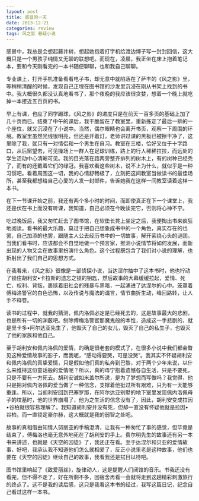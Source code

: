```yaml
---
layout: post
title: 感冒的一天
date: 2013-12-21
categories: review
tags: 风之影 悬疑小说
---
```


感冒中，我总是会想起藤井树，想起她抱着打字机给渡边博子写一封封回信，这大概只是一个男孩子纯情又无聊的联想吧。而现在，凌晨，我正坐在床上抱着笔记本，要和今天刚看完的一本书随便聊聊，也和我自己聊聊。

专业课上，打开手机准备看看电子书，却无意中就陷落在了萨丰的《风之影》里，等稍稍清醒的时候，发现自己正埋在图书馆的沙发里沉浸在刚从书架上找到的书中。我大概很久都没认真地看书了，那个夜晚的我应该很贪婪，想着一个晚上就吃掉一本接近五百页的书。

早上有课，也应了同学踢球，《风之影》的进度只是在前天一百多页的基础上加了几十页而已。结束了中午的课后，我干脆留在了教室里，重新拣定了最后一排的一个座位，就又沉浸在了小说中。当然，偶尔眼睛也会离开书页，观察一下周围的环境。教室里虽然光线很明亮，但还是开着灯，老师讲过课的黑板已被擦干净了，这里除了我，就只有一对情侣和一个男生在自习。教室在三楼，恰好又位于十字路口，从后窗望去，可见操场上一群人在足球训练，路上的行人稀稀拉拉，而远处的学生活动中心清晰可见。我的目光落在路两旁整齐排列的树木上，有的树种已经秃了，而有的还戴着它们的绿冠。我喜欢看这些树木，说不上为什么，就似乎是一种习惯吧。看着周围这一切，我的心情舒畅极了，立刻把这间教室当做读书的最佳场所，甚至我都想给自己心爱的人发一封邮件，告诉她我在这样一间教室读着这样一本书。

在下一节课开始之前，我还有两个多小时的时间，而即使真正在下一个课堂上，我还是伏在书上而没有听课，我知道，自己必须在今晚读完它，否则将心神不宁。

吃过晚饭后，我又匆忙赶去了图书馆，在软垫长凳上坐定之后，我便掏出书来疯狂地阅读。看书的最大乐趣，莫过于把自己想象成书中的一个角色，真实存在的也罢，自己加添的也罢，跟随主人公去经历书中的一切故事，解开萦绕心头的谜团。当我们看书时，应该都会不自觉地做一个预言家，推测小说情节将如何发展，而新出现的人物又会在故事里扮演什么角色。这个过程既包含了我们对小说的理解，也折射出了我们自己的思想方式。

在我看来，《风之影》很像是一部侦探小说，当达涅尔抽中了这本书时，他也拧动了锁住胡利安•卡拉斯的遗忘之锁的钥匙，然后故事的大幕缓缓拉起，爱情、死亡、权利、背叛，裹挟着旧社会的残暴与黑暗，一起涌进了达涅尔的心中。笼罩着傅梅洛警官的白色恐怖，以及传说与魔法的谶言，情节曲折生动，峰回路转，让人手不释卷。

读书的过程中，就我的猜测，佩内洛佩必定是已经死去的，这是故事最大的悲剧，也是所有一切的渊薮吧。刨除傅梅洛警官那魔鬼般的本性，造成这一手悲剧的，就是里卡多•阿尔达亚先生了，他毁灭了自己的女儿，毁灭了自己的私生子，也毁灭了他的家族和他自己。

至于胡利安和佩内洛佩的爱情，的确是很老套的模式了，在很多小说中我们都会瞥见这种爱情故事的影子，而我呢，“感动得要哭，可是没哭”。我其实不怀疑胡利安和佩内洛佩的真挚爱情，只是假如他们真的私奔到巴黎，对于两个少年来说，以什么来维持这份童话般的爱情呢？所以，真的毋宁抱着遗憾各自生活，只是不要死，只是不要有一方死去。胡利安诚如米盖尔所说，是为了梦想而写做吗？我觉得，他只是把对佩内洛佩的爱当做了一种信念，支撑着他挺过所有艰难，只为有一天能够重逢。所以，当胡利安回到巴塞罗那，在阿尔达亚别墅的地下室里发现佩内洛佩母子的坟墓时，他的世界崩塌了，他为之生活的信念没有了，因此，胡利安变成拉因•谷柏就很容易理解了。我知道胡利安并没有死，但却一直没有怀疑他就是拉因•谷柏，而一直锁定豪尔赫，这大概就是我的弱智之处吧。

故事的真相借由知情人努丽亚的手稿澄清，让我有一种匆忙了事的感觉，但毕竟是结束了，傅梅洛也毫无意外地死在了胡利安的手上。费尔明先生的故事还有另一本书来讲述，也就是《天空的囚徒》了，我还正在看。至于达涅尔和贝亚的爱情故事，好吧，我承认我不知道他们怎么就相爱了，反正小说里老是这种故事，他们也要在《天空的囚徒》继续自己的故事，我看我还是拭目以待吧。

图书馆里响起了《致爱丽丝》，旋律动人，这是提醒人们闭馆的音乐。书我还没有看完，但不得不走了，好在所剩不多，回宿舍再看一会就将走到这趟精彩刺激旅行的终点了。这不是我的读后感，这只是我看这本书的经过，我写这篇日记，纪念自己看过这样一本书。
